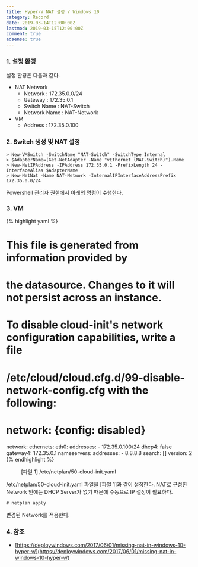 ```yaml
---
title: Hyper-V NAT 설정 / Windows 10
category: Record
date: 2019-03-14T12:00:00Z
lastmod: 2019-03-15T12:00:00Z
comment: true
adsense: true
---
```


### 1. 설정 환경

설정 환경은 다음과 같다.
* NAT Network
  * Network : 172.35.0.0/24
  * Gateway : 172.35.0.1
  * Switch Name : NAT-Switch
  * Network Name : NAT-Network
* VM
  * Address : 172.35.0.100

### 2. Switch 생성 및 NAT 설정

~~~
> New-VMSwitch -SwitchName "NAT-Switch" -SwitchType Internal
> $AdapterName=(Get-NetAdapter -Name "vEthernet (NAT-Switch)").Name
> New-NetIPAddress -IPAddress 172.35.0.1 -PrefixLength 24 -InterfaceAlias $AdapterName
> New-NetNat -Name NAT-Network -InternalIPInterfaceAddressPrefix 172.35.0.0/24
~~~

Powershell 관리자 권한에서 아래의 명령어 수행한다.

### 3. VM

{% highlight yaml %}
# This file is generated from information provided by
# the datasource.  Changes to it will not persist across an instance.
# To disable cloud-init's network configuration capabilities, write a file
# /etc/cloud/cloud.cfg.d/99-disable-network-config.cfg with the following:
# network: {config: disabled}
network:
    ethernets:
        eth0:
            addresses:
                - 172.35.0.100/24
            dhcp4: false
            gateway4: 172.35.0.1
            nameservers:
                addresses:
                    - 8.8.8.8
                search: []
    version: 2
{% endhighlight %}
<figure>
<figcaption class="caption">[파일 1] /etc/netplan/50-cloud-init.yaml</figcaption>
</figure>

/etc/netplan/50-cloud-init.yaml 파일을 [파일 1]과 같이 설정한다. NAT로 구성한 Network 안에는 DHCP Server가 없기 때문에 수동으로 IP 설정이 필요하다.

~~~
# netplan apply
~~~

변경된 Network를 적용한다.

### 4. 참조
* [https://deploywindows.com/2017/06/01/missing-nat-in-windows-10-hyper-v/](https://deploywindows.com/2017/06/01/missing-nat-in-windows-10-hyper-v/)